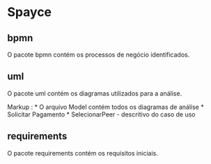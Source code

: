 # Spayce

## bpmn
O pacote bpmn contém os processos de negócio identificados.

## uml
O pacote uml contém os diagramas utilizados para a análise.

 Markup : * O arquivo Model contém todos os diagramas de análise
           * Solicitar Pagamento
            * SelecionarPeer - descritivo do caso de uso

## requirements
O pacote requirements contém os requisitos iniciais.